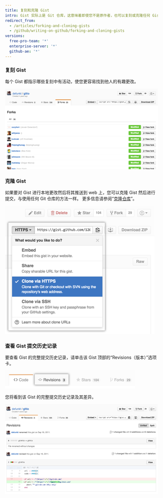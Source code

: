 ```yaml
---
title: 复刻和克隆 Gist
intro: Gist 实际上是 Git 仓库，这意味着即使您不是原作者，也可以复刻或克隆任何 Gist。 还可以查看 Gist 的完整提交历史记录，包括差异。
redirect_from:
  - /articles/forking-and-cloning-gists
  - /github/writing-on-github/forking-and-cloning-gists
versions:
  free-pro-team: '*'
  enterprise-server: '*'
  github-ae: '*'
---
```

### 复刻 Gist

每个 Gist 都指示哪些复刻中有活动，使您更容易找到他人的有趣更改。

![Gist 复刻](/assets/images/help/gist/gist_forks.png)

### 克隆 Gist

如果要对 Gist 进行本地更改然后将其推送到 web 上，您可以克隆 Gist 然后进行提交，与使用任何 Git 仓库的方法一样。 更多信息请参阅“[克隆仓库](/articles/cloning-a-repository)”。

![Gist 克隆按钮](/assets/images/help/gist/gist_clone_btn.png)

### 查看 Gist 提交历史记录

要查看 Gist 的完整提交历史记录，请单击该 Gist 顶部的“Revisions（版本）”选项卡。

![Gist 版本选项卡](/assets/images/help/gist/gist_revisions_tab.png)

您将看到该 Gist 的完整提交历史记录及其差异。

![Gist 版本页面](/assets/images/help/gist/gist_history.png)
